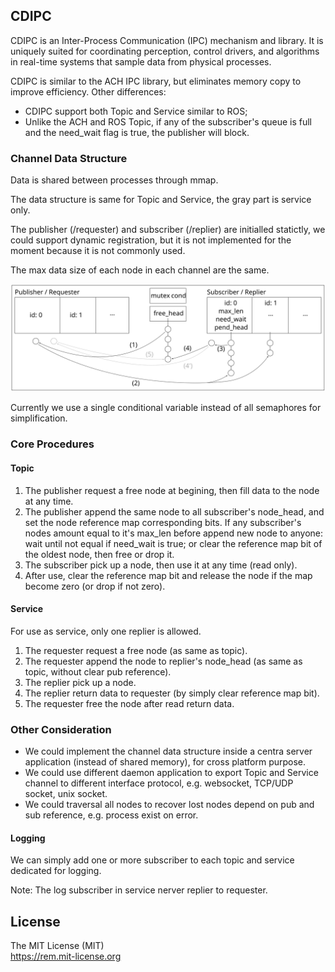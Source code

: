 
## CDIPC

CDIPC is an Inter-Process Communication (IPC) mechanism and library. It is uniquely suited for coordinating perception, control drivers, and algorithms in real-time systems that sample data from physical processes.

CDIPC is similar to the ACH IPC library, but eliminates memory copy to improve efficiency. Other differences:

 - CDIPC support both Topic and Service similar to ROS;
 - Unlike the ACH and ROS Topic, if any of the subscriber's queue is full and the need_wait flag is true,
   the publisher will block.


### Channel Data Structure

Data is shared between processes through mmap.

The data structure is same for Topic and Service, the gray part is service only.

The publisher (/requester) and subscriber (/replier) are initialled statictly,
we could support dynamic registration, but it is not implemented for the moment because it is not commonly used.

The max data size of each node in each channel are the same.

<img src="docs/img/cdipc-data-structure.svg" style="max-width:100%">

Currently we use a single conditional variable instead of all semaphores for simplification.


### Core Procedures

#### Topic

1. The publisher request a free node at begining, then fill data to the node at any time.
2. The publisher append the same node to all subscriber's node_head, and set the node reference map corresponding bits.
   If any subscriber's nodes amount equal to it's max_len before append new node to anyone:
     wait until not equal if need_wait is true;
     or clear the reference map bit of the oldest node, then free or drop it.
3. The subscriber pick up a node, then use it at any time (read only).
4. After use, clear the reference map bit and release the node if the map become zero (or drop if not zero).

#### Service

For use as service, only one replier is allowed.

1. The requester request a free node (as same as topic).
2. The requester append the node to replier's node_head (as same as topic, without clear pub reference).
3. The replier pick up a node.
4. The replier return data to requester (by simply clear reference map bit).
5. The requester free the node after read return data.


### Other Consideration

 - We could implement the channel data structure inside a centra server application (instead of shared memory), for cross platform purpose.
 - We could use different daemon application to export Topic and Service channel to different interface protocol, e.g. websocket, TCP/UDP socket, unix socket.
 - We could traversal all nodes to recover lost nodes depend on pub and sub reference, e.g. process exist on error.

#### Logging

We can simply add one or more subscriber to each topic and service dedicated for logging.

Note: The log subscriber in service nerver replier to requester.


## License

The MIT License (MIT)  
https://rem.mit-license.org


